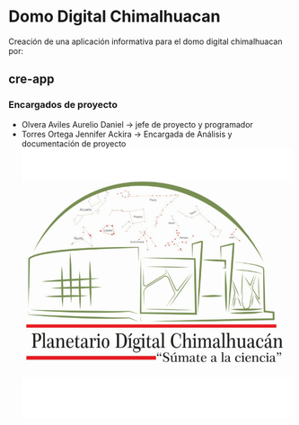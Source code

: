 # Domo Digital Chimalhuacan
Creación de una aplicación informativa para el domo digital chimalhuacan por:
## cre-app
### Encargados de proyecto
* Olvera Aviles Aurelio Daniel -> jefe de proyecto y programador 
* Torres Ortega Jennifer Ackira -> Encargada de Análisis y documentación de proyecto 
![alt text](https://github.com/ackira/App_Domo/blob/master/pDchi.png)
